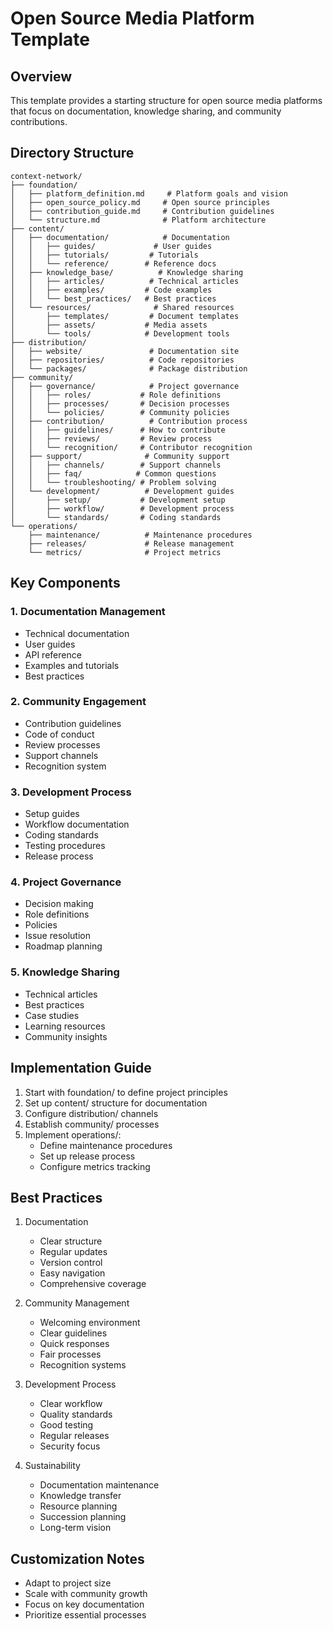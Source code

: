# Open Source Media Platform Template

## Overview
This template provides a starting structure for open source media platforms that focus on documentation, knowledge sharing, and community contributions.

## Directory Structure

```
context-network/
├── foundation/
│   ├── platform_definition.md     # Platform goals and vision
│   ├── open_source_policy.md     # Open source principles
│   ├── contribution_guide.md     # Contribution guidelines
│   └── structure.md              # Platform architecture
├── content/
│   ├── documentation/            # Documentation
│   │   ├── guides/             # User guides
│   │   ├── tutorials/         # Tutorials
│   │   └── reference/        # Reference docs
│   ├── knowledge_base/          # Knowledge sharing
│   │   ├── articles/          # Technical articles
│   │   ├── examples/         # Code examples
│   │   └── best_practices/   # Best practices
│   └── resources/              # Shared resources
│       ├── templates/         # Document templates
│       ├── assets/           # Media assets
│       └── tools/            # Development tools
├── distribution/
│   ├── website/               # Documentation site
│   ├── repositories/          # Code repositories
│   └── packages/              # Package distribution
├── community/
│   ├── governance/            # Project governance
│   │   ├── roles/           # Role definitions
│   │   ├── processes/       # Decision processes
│   │   └── policies/        # Community policies
│   ├── contribution/          # Contribution process
│   │   ├── guidelines/      # How to contribute
│   │   ├── reviews/         # Review process
│   │   └── recognition/     # Contributor recognition
│   ├── support/              # Community support
│   │   ├── channels/        # Support channels
│   │   ├── faq/            # Common questions
│   │   └── troubleshooting/ # Problem solving
│   └── development/          # Development guides
│       ├── setup/           # Development setup
│       ├── workflow/        # Development process
│       └── standards/       # Coding standards
└── operations/
    ├── maintenance/          # Maintenance procedures
    ├── releases/             # Release management
    └── metrics/              # Project metrics
```

## Key Components

### 1. Documentation Management
- Technical documentation
- User guides
- API reference
- Examples and tutorials
- Best practices

### 2. Community Engagement
- Contribution guidelines
- Code of conduct
- Review processes
- Support channels
- Recognition system

### 3. Development Process
- Setup guides
- Workflow documentation
- Coding standards
- Testing procedures
- Release process

### 4. Project Governance
- Decision making
- Role definitions
- Policies
- Issue resolution
- Roadmap planning

### 5. Knowledge Sharing
- Technical articles
- Best practices
- Case studies
- Learning resources
- Community insights

## Implementation Guide

1. Start with foundation/ to define project principles
2. Set up content/ structure for documentation
3. Configure distribution/ channels
4. Establish community/ processes
5. Implement operations/:
   - Define maintenance procedures
   - Set up release process
   - Configure metrics tracking

## Best Practices

1. Documentation
   - Clear structure
   - Regular updates
   - Version control
   - Easy navigation
   - Comprehensive coverage

2. Community Management
   - Welcoming environment
   - Clear guidelines
   - Quick responses
   - Fair processes
   - Recognition systems

3. Development Process
   - Clear workflow
   - Quality standards
   - Good testing
   - Regular releases
   - Security focus

4. Sustainability
   - Documentation maintenance
   - Knowledge transfer
   - Resource planning
   - Succession planning
   - Long-term vision

## Customization Notes

- Adapt to project size
- Scale with community growth
- Focus on key documentation
- Prioritize essential processes

